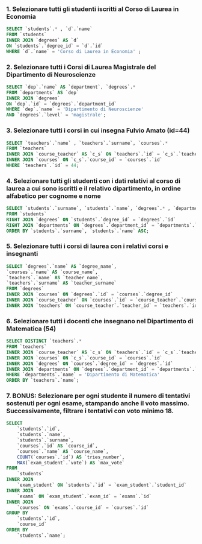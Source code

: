 ### 1. Selezionare tutti gli studenti iscritti al Corso di Laurea in Economia

```SQL
SELECT `students`.* , `d`.`name`
FROM `students`
INNER JOIN `degrees` AS `d`
ON `students`.`degree_id` = `d`.`id`
WHERE `d`.`name` = 'Corso di Laurea in Economia' ;
```

### 2. Selezionare tutti i Corsi di Laurea Magistrale del Dipartimento di Neuroscienze

```SQL
SELECT `dep`.`name` AS `department`, `degrees`.*
FROM `departments` AS `dep`
INNER JOIN `degrees`
ON `dep`.`id` = `degrees`.`department_id`
WHERE `dep`.`name` = 'Dipartimento di Neuroscienze'
AND `degrees`.`level` = 'magistrale';
```

### 3. Selezionare tutti i corsi in cui insegna Fulvio Amato (id=44)

```SQL
SELECT `teachers`.`name` , `teachers`.`surname`, `courses`.*
FROM `teachers`
INNER JOIN `course_teacher` AS `c_s` ON `teachers`.`id` = `c_s`.`teacher_id`
INNER JOIN `courses` ON `c_s`.`course_id` = `courses`.`id`
WHERE `teachers`.`id` = 44;
```

### 4. Selezionare tutti gli studenti con i dati relativi al corso di laurea a cui sono iscritti e il relativo dipartimento, in ordine alfabetico per cognome e nome

```SQL
SELECT `students`.`surname`, `students`.`name`, `degrees`.* , `departments`.*
FROM `students`
RIGHT JOIN `degrees` ON `students`.`degree_id` = `degrees`.`id`
RIGHT JOIN `departments` ON `degrees`.`department_id` = `departments`.`id`
ORDER BY `students`.`surname`, `students`.`name` ASC;
```

### 5. Selezionare tutti i corsi di laurea con i relativi corsi e insegnanti

```SQL
SELECT `degrees`.`name` AS `degree_name`,
`courses`.`name` AS `course_name`,
`teachers`.`name` AS `teacher_name`,
`teachers`.`surname` AS `teacher_surname`
FROM `degrees`
INNER JOIN `courses` ON `degrees`.`id` = `courses`.`degree_id`
INNER JOIN `course_teacher` ON `courses`.`id` = `course_teacher`.`course_id`
INNER JOIN `teachers` ON `course_teacher`.`teacher_id` = `teachers`.`id`;
```

### 6. Selezionare tutti i docenti che insegnano nel Dipartimento di Matematica (54)

```SQL
SELECT DISTINCT `teachers`.*
FROM `teachers`
INNER JOIN `course_teacher` AS `c_s` ON `teachers`.`id` = `c_s`.`teacher_id`
INNER JOIN `courses` ON `c_s`.`course_id` = `courses`.`id`
INNER JOIN `degrees` ON `courses`.`degree_id` = `degrees`.`id`
INNER JOIN `departments` ON `degrees`.`department_id` = `departments`.`id`
WHERE `departments`.`name` = 'Dipartimento di Matematica'
ORDER BY `teachers`.`name`;
```

### 7. BONUS: Selezionare per ogni studente il numero di tentativi sostenuti per ogni esame, stampando anche il voto massimo. Successivamente, filtrare i tentativi con voto minimo 18.

```SQL
SELECT
	`students`.`id`,
    `students`.`name`,
    `students`.`surname`,
    `courses`.`id` AS `course_id`,
    `courses`.`name` AS `course_name`,
    COUNT(`courses`.`id`) AS `tries_number`,
    MAX(`exam_student`.`vote`) AS `max_vote`
FROM
    `students`
INNER JOIN
    `exam_student` ON `students`.`id` = `exam_student`.`student_id`
INNER JOIN
    `exams` ON `exam_student`.`exam_id` = `exams`.`id`
INNER JOIN
    `courses` ON `exams`.`course_id` = `courses`.`id`
GROUP BY
	`students`.`id`,
    `course_id`
ORDER BY
    `students`.`name`;
```
